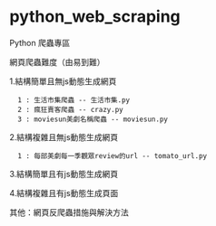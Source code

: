 # python_web_scraping
Python 爬蟲專區

網頁爬蟲難度（由易到難）

 1.結構簡單且無js動態生成網頁

      1 : 生活市集爬蟲 -- 生活市集.py
      2 : 瘋狂賣客爬蟲 -- crazy.py
      3 : moviesun美劇名稱爬蟲 -- moviesun.py
 
 2.結構複雜且無js動態生成網頁
      
      1 : 每部美劇每一季觀眾review的url -- tomato_url.py
 
 3.結構簡單且有js動態生成網頁
 
 4.結構複雜且有js動態生成頁面
 
 其他：網頁反爬蟲措施與解決方法
 
